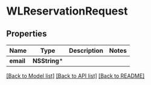 # WLReservationRequest

## Properties
Name | Type | Description | Notes
------------ | ------------- | ------------- | -------------
**email** | **NSString*** |  | 

[[Back to Model list]](../README.md#documentation-for-models) [[Back to API list]](../README.md#documentation-for-api-endpoints) [[Back to README]](../README.md)


